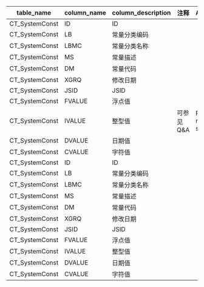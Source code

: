 | table_name | column_name | column_description | 注释| Annotation |
|---|---|---|---|---|
| CT_SystemConst | ID| ID  | | |
| CT_SystemConst | LB| 常量分类编码  | | |
| CT_SystemConst | LBMC| 常量分类名称  | | |
| CT_SystemConst | MS| 常量描述  | | |
| CT_SystemConst | DM| 常量代码  | | |
| CT_SystemConst | XGRQ| 修改日期  | | |
| CT_SystemConst | JSID| JSID  | | |
| CT_SystemConst | FVALUE| 浮点值  | | |
| CT_SystemConst | IVALUE| 整型值 | 可参见Q&A | For reference, see Q&A |
| CT_SystemConst | DVALUE| 日期值  | | |
| CT_SystemConst | CVALUE| 字符值  | | |
| CT_SystemConst | ID| ID  | | |
| CT_SystemConst | LB| 常量分类编码  | | |
| CT_SystemConst | LBMC| 常量分类名称  | | |
| CT_SystemConst | MS| 常量描述  | | |
| CT_SystemConst | DM| 常量代码  | | |
| CT_SystemConst | XGRQ| 修改日期  | | |
| CT_SystemConst | JSID| JSID  | | |
| CT_SystemConst | FVALUE| 浮点值  | | |
| CT_SystemConst | IVALUE| 整型值  | | |
| CT_SystemConst | DVALUE| 日期值  | | |
| CT_SystemConst | CVALUE| 字符值  | | |